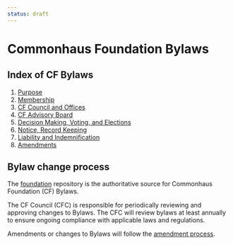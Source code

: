 ```yaml
---
status: draft
---
```

# Commonhaus Foundation Bylaws

## Index of CF Bylaws

1. [Purpose](./1-purpose.md)
2. [Membership](./2-cf-membership.md)
3. [CF Council and Offices](./3-cf-council.md)
4. [CF Advisory Board](./4-cf-advisory-board.md)
5. [Decision Making, Voting, and Elections](./5-decision-making.md)
6. [Notice, Record Keeping](./6-notice-records.md)
7. [Liability and Indemnification](./7-liability-indemnification.md)
8. [Amendments](./8-amendments.md)

## Bylaw change process

The [foundation][] repository is the authoritative source for Commonhaus Foundation (CF) Bylaws.

[foundation]: https://github.com/commonhaus/foundation-draft

The CF Council (CFC) is responsible for periodically reviewing and approving changes to Bylaws. The CFC will review bylaws at least annually to ensure ongoing compliance with applicable laws and regulations.

Amendments or changes to Bylaws will follow the [amendment process](./8-amendments.md).
